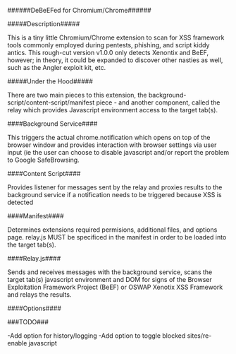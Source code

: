 ######DeBeEFed for Chromium/Chrome######

#####Description#####

This is a tiny little Chromium/Chrome extension to scan for XSS framework tools commonly employed during pentests, phishing, and script kiddy antics. This rough-cut version v1.0.0 only detects Xenontix and BeEF, however; in theory, it could be expanded to discover other nasties as well, such as the Angler exploit kit, etc.

#####Under the Hood#####

There are two main pieces to this extension, the background-script/content-script/manifest piece - and another component, called the relay which provides Javascript environment access to the target tab(s). 

####Background Service####

This triggers the actual chrome.notification which opens on top of the browser window and provides interaction with browser settings via user input (ie the user can choose to disable javascript and/or report the problem to Google SafeBrowsing.

####Content Script####

Provides listener for messages sent by the relay and proxies results to the background service if a notification needs to be triggered because XSS is detected

####Manifest####

Determines extensions required permisions, additional files, and options page. relay.js MUST be specificed in the manifest in order to be loaded into the target tab(s).

####Relay.js####

Sends and receives messages with the background service, scans the target tab(s) javascript environment and DOM for signs of the Browser Exploitation Framework Project (BeEF) or OSWAP Xenotix XSS Framework and relays the results.

####Options####

###TODO###

-Add option for history/logging
-Add option to toggle blocked sites/re-enable javascript

